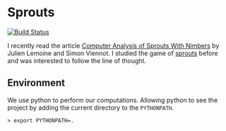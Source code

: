 Sprouts
=======

[![Build Status](https://secure.travis-ci.org/dvberkel/sprouts.png?branch=master)](http://travis-ci.org/dvberkel/sprouts)

I recently read the article
[Computer Analysis of Sprouts With Nimbers](http://arxiv.org/abs/1008.2320 "ArXiv entry 1008.2320")
by Julien Lemoine and Simon Viennot. I studied the game of
[sprouts](http://en.wikipedia.org/wiki/Sprouts_%28game%29 "Wikipedia on Sprouts")
before and was interested to follow the line of thought.

Environment
-----------

We use python to perform our computations. Allowing python to see
the project by adding the current directory to the `PYTHONPATH`.

    > export PYTHONPATH=.